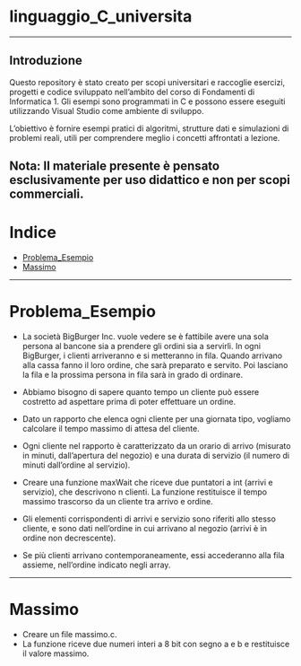 # linguaggio_C_universita
---
## Introduzione
Questo repository è stato creato per scopi universitari e raccoglie esercizi, progetti e codice sviluppato nell’ambito del corso di Fondamenti di Informatica 1.
Gli esempi sono programmati in C e possono essere eseguiti utilizzando Visual Studio come ambiente di sviluppo.

L’obiettivo è fornire esempi pratici di algoritmi, strutture dati e simulazioni di problemi reali, utili per comprendere meglio i concetti affrontati a lezione.

Nota: Il materiale presente è pensato esclusivamente per uso didattico e non per scopi commerciali.
---
# Indice
- [Problema_Esempio](#Problema_Esempio)
- [Massimo](#Massimo)
---
# Problema_Esempio
 - La società BigBurger Inc. vuole vedere se è fattibile avere una sola 
persona al bancone sia a prendere gli ordini sia a servirli. In ogni 
BigBurger, i clienti arriveranno e si metteranno in fila. Quando arrivano 
alla cassa fanno il loro ordine, che sarà preparato e servito. Poi lasciano 
la fila e la prossima persona in fila sarà in grado di ordinare.

- Abbiamo bisogno di sapere quanto tempo un cliente può essere costretto 
ad aspettare prima di poter effettuare un ordine. 
- Dato un rapporto che elenca ogni cliente per una giornata tipo, vogliamo 
calcolare il tempo massimo di attesa del cliente. 

- Ogni cliente nel rapporto è caratterizzato da un orario di arrivo (misurato 
in minuti, dall’apertura del negozio) e una durata di servizio (il numero di 
minuti dall’ordine al servizio).
- Creare una funzione maxWait che riceve due puntatori a int (arrivi e 
servizio), che descrivono n clienti. La funzione restituisce il tempo 
massimo trascorso da un cliente tra arrivo e ordine. 

- Gli elementi corrispondenti di arrivi e servizio sono riferiti allo stesso 
cliente, e sono dati nell’ordine in cui arrivano al negozio (arrivi è in ordine 
non decrescente).
- Se più clienti arrivano contemporaneamente, essi accederanno alla fila 
assieme, nell’ordine indicato negli array.
---
# Massimo
- Creare un file massimo.c.
- La funzione riceve due numeri interi a 8 bit con segno a e b e restituisce il valore massimo.

